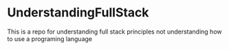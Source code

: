 # UnderstandingFullStack
This is a repo for understanding full stack principles not understanding how to use a programing language 
